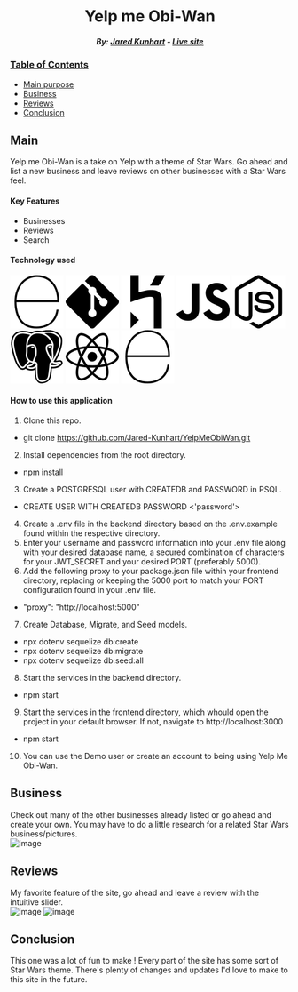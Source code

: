 <h1 align="center"> Yelp me Obi-Wan </h1>

<h5 align="center">  By:  <a href="https://github.com/Jared-Kunhart">Jared Kunhart</a> - <a href="https://yelpmeobiwan.herokuapp.com/"><i>Live site</i></h5>

### Table of Contents
- [Main purpose](#main)
- [Business](#business)
- [Reviews](#reviews)
- [Conclusion](#conclusion)

## Main
  Yelp me Obi-Wan is a take on Yelp with a theme of Star Wars. Go ahead and list a new business and leave reviews on other businesses with a Star Wars feel.

#### Key Features
- Businesses
- Reviews
- Search

#### Technology used

![alt text](https://github.com/Workshape/tech-icons/blob/master/icons/expressjs.svg)
![alt text](https://github.com/Workshape/tech-icons/blob/master/icons/git.svg)
![alt text](https://github.com/Workshape/tech-icons/blob/master/icons/heroku.svg)
![alt text](https://github.com/Workshape/tech-icons/blob/master/icons/javascript.svg)
![alt text](https://github.com/Workshape/tech-icons/blob/master/icons/nodejs.svg)
![alt text](https://github.com/Workshape/tech-icons/blob/master/icons/postgres.svg)
![alt text](https://github.com/Workshape/tech-icons/blob/master/icons/react.svg)
![alt text](https://github.com/Workshape/tech-icons/blob/master/icons/expressjs.svg)
  
#### How to use this application
1. Clone this repo.
  - git clone https://github.com/Jared-Kunhart/YelpMeObiWan.git
2. Install dependencies from the root directory.
  - npm install
3. Create a POSTGRESQL user with CREATEDB and PASSWORD in PSQL.
  - CREATE USER <name> WITH CREATEDB PASSWORD <'password'>
4. Create a .env file in the backend directory based on the .env.example found within the respective directory.
5. Enter your username and password information into your .env file along with your desired database name, a secured combination of characters for your JWT_SECRET and your desired PORT (preferably 5000).
6. Add the following proxy to your package.json file within your frontend directory, replacing or keeping the 5000 port to match your PORT configuration found in your .env file.
  - "proxy": "http://localhost:5000"
7. Create Database, Migrate, and Seed models.
  - npx dotenv sequelize db:create
  - npx dotenv sequelize db:migrate
  - npx dotenv sequelize db:seed:all
8. Start the services in the backend directory.
  - npm start
9. Start the services in the frontend directory, which whould open the project in your default browser. If not, navigate to http://localhost:3000
  - npm start
10. You can use the Demo user or create an account to being using Yelp Me Obi-Wan.

## Business
  Check out many of the other businesses already listed or go ahead and create your own. You may have to do a little research for a related Star Wars business/pictures.
  <br>
 ![image](https://user-images.githubusercontent.com/89172742/172462758-667a3017-c9a5-446f-a762-ebd36cb76500.png)


## Reviews
My favorite feature of the site, go ahead and leave a review with the intuitive slider.
  <br>
  ![image](https://user-images.githubusercontent.com/89172742/172462990-e0908985-3022-48ce-bf24-30eacfd4af8c.png)
![image](https://user-images.githubusercontent.com/89172742/172463029-5ceb7506-02de-491e-bbad-c00f0eeea05d.png)

  
## Conclusion
This one was a lot of fun to make ! Every part of the site has some sort of Star Wars theme. There's plenty of changes and updates I'd love to make to this site in the future.
